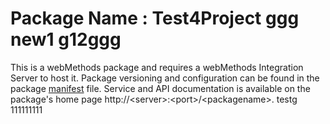 # Package Name : Test4Project ggg new1 g12ggg 
This is a webMethods package and requires a webMethods Integration Server to host it. Package versioning and configuration can be found in the package [manifest](./Test4Project/manifest.v3) file. Service and API documentation is available on the package's home page http://&lt;server&gt;:&lt;port&gt;/&lt;packagename>.
testg
111111111
